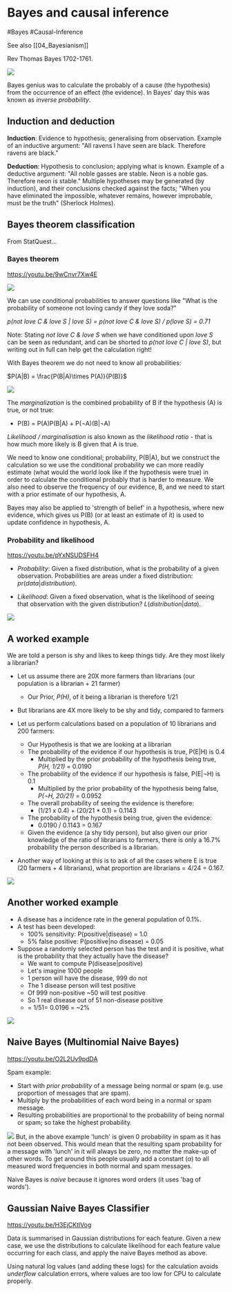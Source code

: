 # Bayes and causal inference

#Bayes #Causal-Inference 

See also [[04_Bayesianism]]

Rev Thomas Bayes 1702-1761.

![](images/thomas_bayes.png)

Bayes genius was to calculate the probably of a cause (the hypothesis) from the occurrence of an effect (the evidence). In Bayes' day this was known as *inverse probability*.
## Induction and deduction

**Induction**: Evidence to hypothesis; generalising from observation.  Example of an inductive argument: "All ravens I have seen are black. Therefore ravens are black."

**Deduction**: Hypothesis to conclusion; applying what is known. Example of a deductive argument: "All noble gasses are stable. Neon is a noble gas. Therefore neon is stable." Multiple hypotheses may be generated (by induction), and their conclusions checked against the facts; "When you have eliminated the impossible, whatever remains, however improbable, must be the truth" (Sherlock Holmes).

## Bayes theorem classification

From StatQuest...

### Bayes theorem
https://youtu.be/9wCnvr7Xw4E

![](images/conditional_probabilties.png)

We can use conditional probabilities to answer questions like "What is the probability of someone not loving candy if they love soda?"

*p(not love C & love S | love S) = p(not love C & love S) / p(love S) = 0.71*

Note: Stating *not love C & love S* when we have conditioned upon *love S* can be seen as redundant, and can be shorted to *p(not love C | love S)*, but writing out in full can help get the calculation right!

With Bayes theorem we do not need to know all probabilities:

$P(A|B) = \frac{P(B|A)\times P(A)}{P(B)}$

![](images/bayes_theorem.png)

The *marginalization* is the combined probability of B if the hypothesis (A) is true, or not true:
* P(B) = P(A)P(B|A) + P(¬A)(B|¬A)

*Likelihood / marginalisation* is also known as the *likelihood ratio* - that is how much more likely is B given that A is true.

We need to know one conditional; probability, P(B|A), but we construct the calculation so we use the conditional probability we can more readily estimate (what would the world look like if the hypothesis were true) in order to calculate the conditional probably that is harder to measure. We also need to observe the frequency of our evidence, B, and we need to start with a prior estimate of our hypothesis, A.

Bayes may also be applied to 'strength of belief' in  a hypothesis, where new evidence, which gives us P(B) (or at least an estimate of it) is used to update confidence in hypothesis, A.

### Probability and likelihood

https://youtu.be/pYxNSUDSFH4
	
* *Probability*: Given a fixed distribution, what is the probability of a given observation. Probabilities are areas under a fixed distribution: $pr(data|distribution)$.
 
* *Likelihood*: Given a fixed observation, what is the likelihood of seeing that observation with the given distribution? $L(distribution|data)$.

![](images/likelihood_probability.png)

## A worked example

We are told a person is shy and likes to keep things tidy. Are they most likely a librarian?

* Let us assume there are 20X more farmers than librarians (our population is a librarian + 21 farmer)
	* Our Prior, *P(H)*, of it being a librarian is therefore 1/21
* But librarians are 4X more likely to be shy and tidy, compared to farmers
* Let us perform calculations based on  a population of 10 librarians and 200 farmers:
	* Our Hypothesis is that we are looking at a librarian
	* The probability of the evidence if our hypothesis is true, P(E|H) is 0.4
		* Multiplied by the prior probability of the hypothesis being true, *P(H, 1/21)*  = 0.0190
	* The probability of the evidence if our hypothesis is false, P(E|¬H) is 0.1
		* Multiplied by the prior probability of the hypothesis being false, *P(¬H, 20/21)* = 0.0952
	* The overall probability of seeing the evidence is therefore:
		* (1/21 x 0.4) + (20/21 * 0.1) = 0.1143
	* The probability of the hypothesis being true, given the evidence:
		* 0.0190 / 0.1143 = 0.167
	* Given the evidence (a shy tidy person), but also given our prior knowledge of the ratio of librarians to farmers, there is only a 16.7% probability the person described is a librarian.

* Another way of looking at this is to ask of all the cases where E is true (20 farmers + 4 librarians), what proportion are librarians = 4/24 = 0.167.

![ ](./images/bayes_worked_example.png)

## Another worked example

* A disease has a incidence rate in the general population of 0.1%.
* A test has been developed:
	* 100% sensitivity: P(positive|disease) = 1.0
	* 5% false positive: P(positive|no disease) = 0.05
* Suppose a randomly selected person has the test and it is positive, what is the probability that they actually have the disease?
	* We want to compute P(disease|positive)
	* Let's imagine 1000 people
	* 1 person will have the disease, 999 do not
	* The 1 disease person will test positive
	* Of 999 non-positive ~50 will test positive
	* So 1 real disease out of 51 non-disease positive
	* = 1/51= 0.0196 = ~2%

![](images/bayes_worked_example_2.png)


## Naive Bayes (Multinomial Naive Bayes)
https://youtu.be/O2L2Uv9pdDA

Spam example: 
* Start with *prior probability* of a message being normal or spam (e.g. use proportion of messages that are spam).
* Multiply by the probabilities of each word being in a normal or spam message.
* Resulting probabilities are proportional to the probability of being normal or spam; so take the highest probability.

![](images/naive_bayes.png)
But, in the above example 'lunch' is given 0 probability in spam as it has not been observed. This would mean that the resulting spam probability for a message with 'lunch' in it will always be zero, no matter the make-up of other words. To get around this people usually add a constant ($\alpha$) to all measured word frequencies in both normal and spam messages.

Naive Bayes is *naive* because it ignores word orders (it uses 'bag of words').

## Gaussian Naive Bayes Classifier
https://youtu.be/H3EjCKtlVog

Data is summarised in Gaussian distributions for each feature. Given a new case, we use the distributions to calculate likelihood for each feature value occurring for each class, and apply the naive Bayes method as above.

Using natural log values (and adding these logs) for the calculation avoids *underflow* calculation errors, where values are too low for CPU to calculate properly.
